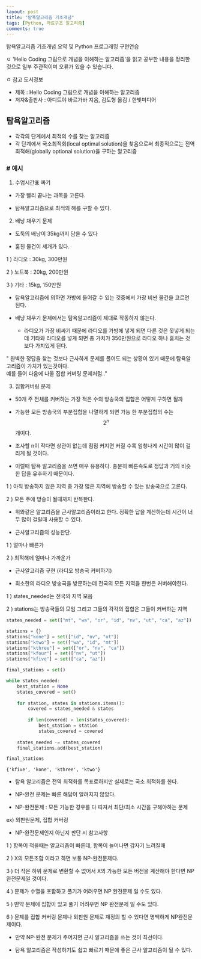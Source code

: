 ```yaml
---
layout: post
title: "탐욕알고리즘 기초개념"
tags: [Python, 자료구조 알고리즘]
comments: true
---
```


탐욕알고리즘 기초개념 요약 및 Python 프로그래밍 구현연습

ㅇ 'Hello Coding 그림으로 개념을 이해하는 알고리즘'을 읽고 공부한 내용을 정리한 것으로 일부 주관적이며 오류가 있을 수 있습니다.

ㅇ 참고 도서정보
- 제목 : Hello Coding 그림으로 개념을 이해하는 알고리즘
- 저자&출판사 : 아디트야 바르가바 지음, 김도형 옮김 / 한빛미디어

## 탐욕알고리즘

- 각각의 단계에서 최적의 수를 찾는 알고리즘
- 각 단계에서 국소최적회(local optimal solution)을 찾음으로써 최종적으로는 전역 최적해(globally optional solution)을 구하는 알고리즘

### # 예시

1. 수업시간표 짜기

- 가장 빨리 끝나는 과목을 고른다. 

- 탐욕알고리즘으로 최적의 해를 구할 수 있다.
   
   
2. 배낭 채우기 문제

- 도둑의 배낭이 35kg까지 담을 수 있다

- 훔친 물건이 세개가 있다.

1 ) 라디오 : 30kg, 300만원

2 ) 노트북 : 20kg, 200만원

3 ) 기타 : 15kg, 150만원

- 탐욕알고리즘에 의하면 가방에 들어갈 수 있는 것중에서 가장 비싼 물건을 고르면 된다.

- 배낭 채우기 문제에서는 탐욕알고리즘이 제대로 작동하지 않는다.
   - 라디오가 가장 비싸기 때문에 라디오를 가방에 넣게 되면 다른 것은 못넣게 되는데 기타와 라디오를 넣게 되면 총 가치가 350만원으로 라디오 하나 훔치는 것 보다 가치있게 된다.
       
       
" 완벽한 정답을 찾는 것보다 근사하게 문제를 풀어도 되는 상황이 있기 때문에 탐욕알고리즘이 가치가 있는것이다.       
  예를 들어 다음에 나올 집합 커버링 문제처럼.."
  
  
3. 집합커버링 문제

- 50개 주 전체를 커버하는 가장 적은 수의 방송국의 집합은 어떻게 구하면 될까
   
- 가능한 모든 방송국의 부분집합을 나열하게 되면 가능 한 부분집합의 수는 $$\ 2^n $$개이다.
   
- 조사할 n이 작다면 상관이 없는데 점점 커지면 커질 수록 엄청나게 시간이 많이 걸리게 될 것이다.
   
- 이럴때 탐욕 알고리즘을 쓰면 매우 유용하다. 충분히 빠른속도로 정답과 거의 비슷한 답을 유추하기 때문이다.

1 ) 아직 방송하지 않은 지역 중 가장 많은 지역에 방송할 수 있는 방송국으로 고른다.

2 ) 모든 주에 방송이 될때까지 반복한다.

- 위와같은 알고리즘을 근사알고리즘이라고 한다. 정확한 답을 계산하는데 시간이 너무 많이 걸릴때 사용할 수 있다.

- 근사알고리즘의 성능판단.

1 ) 얼마나 빠른가

2 ) 최적해에 얼마나 가까운가

- 근사알고리즘 구현 (라디오 방송국 커버하기)

- 최소한의 라디오 방송국을 방문하는데 전국의 모든 지역을 한번은 커버해야한다.

1 ) states_needed는 전국의 지역 모음
   
2 ) stations는 방송국들의 모임 그리고 그들의 각각의 집합은 그들이 커버하는 지역


```python
states_needed = set(["mt", "wa", "or", "id", "nv", "ut", "ca", "az"])

stations = {}
stations["kone"] = set(["id", "nv", "ut"])
stations["ktwo"] = set(["wa", "id", "mt"])
stations["kthree"] = set(["or", "nv", "ca"])
stations["kfour"] = set(["nv", "ut"])
stations["kfive"] = set(["ca", "az"])

final_stations = set()

while states_needed:
    best_station = None
    states_covered = set()
    
    for station, states in stations.items():
        covered = states_needed & states
        
        if len(covered) > len(states_covered):
            best_station = station
            states_covered = covered
            
    states_needed -= states_covered
    final_stations.add(best_station)

final_stations
```




    {'kfive', 'kone', 'kthree', 'ktwo'}



- 탐욕 알고리즘은 전역 최적화를 목표로하지만 실제로는 국소 최적화를 한다.


- NP-완전 문제는 빠른 해답이 알려지지 않았다.


- NP-완전문제 : 모든 가능한 경우를 다 따져서 최단/최소 시간을 구해야하는 문제

ex) 외판원문제, 집합 커버링
    
    
- NP-완전문제인지 아닌지 판단 시 참고사항
    
1 ) 항목이 적을때는 알고리즘이 빠른데, 항목이 늘어나면 갑자기 느려질때
    
2 ) X의 모든조합 이라고 하면 보통 NP-완전문제다.
    
3 ) 더 작은 하위 문제로 변환할 수 없어서 X의 가능한 모든 버전을 계산해야 한다면 NP완전문제일 것이다.
    
4 ) 문제가 수열을 포함하고 풀기가 어려우면 NP 완전문제 일 수도 있다.
    
5 ) 먄약 문제에 집합이 있고 풀기 어려우면 NP 완전문제 일 수도 있다.
    
6 ) 문제를 집합 커버링 문제나 외판원 문제로 재정의 할 수 있다면 명백하게 NP완전문제이다.
    
    
- 만약 NP-완전 문제가 주어지면 근사 알고리즘을 쓰는 것이 최선이다.


- 탐욕 알고리즘은 작성하기도 쉽고 빠르기 때문에 좋은 근사 알고리즘이 될 수 있다.
